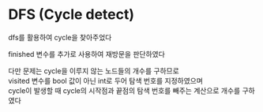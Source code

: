 # DFS (Cycle detect)

dfs를 활용하여 cycle을 찾아주었다<br>

finished 변수를 추가로 사용하여 재방문을 판단하였다

다만 문제는 cycle을 이루지 않는 노드들의 개수를 구하므로<br>
visited 변수를 bool 값이 아닌 int로 두어 탐색 번호를 지정하였으며<br>
cycle이 발생할 때 cycle의 시작점과 끝점의 탐색 번호를 빼주는 계산으로 개수를 구하였다